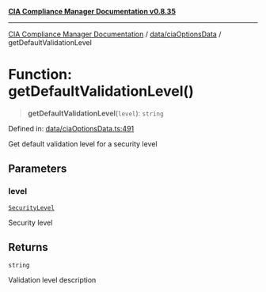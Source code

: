 [**CIA Compliance Manager Documentation v0.8.35**](../../../README.md)

***

[CIA Compliance Manager Documentation](../../../modules.md) / [data/ciaOptionsData](../README.md) / getDefaultValidationLevel

# Function: getDefaultValidationLevel()

> **getDefaultValidationLevel**(`level`): `string`

Defined in: [data/ciaOptionsData.ts:491](https://github.com/Hack23/cia-compliance-manager/blob/b297770fc62abf558e2711cd029bbbe74e6c5cfb/src/data/ciaOptionsData.ts#L491)

Get default validation level for a security level

## Parameters

### level

[`SecurityLevel`](../../../types/cia/type-aliases/SecurityLevel.md)

Security level

## Returns

`string`

Validation level description
